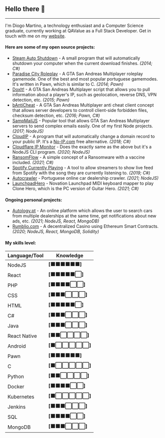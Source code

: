 
## Hello there 👋
-------------------------------
I'm Diogo Martino, a technology enthusiast and a Computer Science graduate, currently working at QAValue as a Full Stack Developer. Get in touch with me on my [website](https://diogomartino.com).

#### Here are some of my open source projects:
 - [Steam Auto Shutdown](https://github.com/bruxo00/steam-auto-shutdown) - A small program that will automatically shutdown your computer when the current download finishes. *(2014; C#)*
 - [Paradise City Roleplay](https://github.com/bruxo00/Paradise-City-Roleplay) - A GTA San Andreas Multiplayer roleplay gamemode. One of the best and most popular portuguese gamemodes. It's written in Pawn, which is similar to C. *(2014; Pawn)*
 - [DoxIt!](https://github.com/bruxo00/doxit) - A GTA San Andreas Multiplayer script that allows you to pull information about a player's IP, such as geolocation, reverse DNS, VPN detection, etc. *(2015; Pawn)*
 - [bAntiCheat](https://github.com/bruxo00/bAntiCheat) - A GTA San Andreas Multiplayer anti cheat client concept that allows server developers to controll client-side forbidden files, checksum detection, etc. *(2016; Pawn, C#)*
 - [SampMailJS](https://github.com/bruxo00/SAMPMailJS) - Popular tool that allows GTA San Andreas Multiplayer servers to send complex emails easily. One of my first Node projects. *(2017; NodeJS)*
 - [CloudIP](https://github.com/bruxo00/CloudIP) - A program that will automatically change a domain record to your public IP. It's a [No-IP.com](https://noip.com) free alternative. *(2018; C#)*
 - [Cloudflare IP Monitor](https://github.com/bruxo00/cloudflare-ip-monitor) - Does the exactly same as the above but it's a NodeJS CLI program. *(2020; NodeJS)*
- [RansomFlow](https://github.com/bruxo00/RansomFlow) - A simple concept of a Ransomware with a vaccine included. *(2021; C#)*
- [Spotify Currently Playing](https://github.com/bruxo00/SpotifyCurrentlyPlaying) - A tool to allow streamers to show live feed from Spotify with the song they are currently listening to. *(2019; C#)*
- [Autocrawler](https://github.com/bruxo00/autocrawler) - Portuguese online car dealership crawler. *(2021; NodeJS)*
- [LaunchpadHero](LaunchpadHero) - Novation Launchpad MIDI keyboard mapper to play Clone Hero, which is the PC version of Guitar Hero. *(2021; C#)*

#### Ongoing personal projects:
- [Autology.pt](https://autology.pt) - An online platform which allows the user to search cars from multiple dealerships at the same time, get notifications about new ads, etc. *(2021; NodeJS, React, MongoDB)*
- [Rumblio.com](https://rumblio.com) - A decentralized Casino using Ethereum Smart Contracts. *(2020; NodeJS, React, MongoDB, Solidity)*

#### My skills level:
| Language/Tool | Knowledge |
|--|--|
| NodeJS | **[🟩🟩🟩🟩🟩🟩]** |
| React | **[🟩🟩🟩🟩🟩⬜️]** |
| PHP | **[🟩🟩🟩🟩⬜️⬜️]** |
| CSS | **[🟩🟩🟩⬜️⬜️⬜️]** |
| HTML | **[🟩🟩🟩🟩🟩⬜️]** |
| C# | **[🟩🟩🟩⬜️⬜️⬜️]** |
| Java | **[🟩🟩🟩⬜️⬜️⬜️]** |
| React Native | **[🟩🟩⬜️⬜️⬜️⬜️]** |
| Android | **[🟩⬜️⬜️⬜️⬜️⬜️]** |
| Pawn | **[🟩🟩🟩🟩🟩🟩]** |
| C | **[🟩⬜️⬜️⬜️⬜️⬜️]** |
| Python | **[🟩🟩⬜️⬜️⬜️⬜️]** |
| Docker | **[🟩🟩🟩🟩⬜️⬜️]** |
| Kubernetes | **[🟩⬜️⬜️⬜️⬜️⬜️]** |
| Jenkins | **[🟩🟩🟩⬜️⬜️⬜️]** |
| SQL | **[🟩🟩🟩🟩⬜️⬜️]** |
| MongoDB| **[🟩🟩🟩⬜️⬜️⬜️]** |
